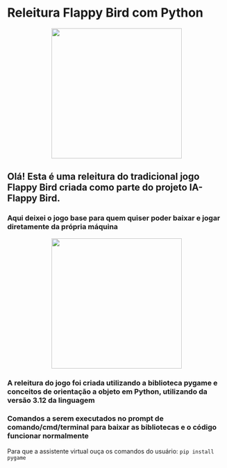 <p align-itens='center'>

# Releitura Flappy Bird com Python
  
<div align='center'>
<img src='https://github.com/Rodrigo-L-Oliveira/Flappy_Bird_Python/assets/99633470/a1a52b5d-d072-48f5-abdf-65ce497a7720' width="300"/>
</div>

## Olá! Esta é uma releitura do tradicional jogo Flappy Bird criada como parte do projeto IA-Flappy Bird.
### Aqui deixei o jogo base para quem quiser poder baixar e jogar diretamente da própria máquina

<div align='center'>
<img src='https://github.com/Rodrigo-L-Oliveira/Flappy_Bird_Python/assets/99633470/fbbd89de-36e1-484c-95d4-89c5a3b96b00' width="300"/>
</div>

### A releitura do jogo foi criada utilizando a biblioteca pygame e conceitos de orientação a objeto em Python, utilizando da versão 3.12 da linguagem

### Comandos a serem executados no prompt de comando/cmd/terminal para baixar as bibliotecas e o código funcionar normalmente

Para que a assistente virtual ouça os comandos do usuário:
`pip install pygame`

</p>
